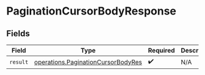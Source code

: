 # PaginationCursorBodyResponse


## Fields

| Field                                                                                    | Type                                                                                     | Required                                                                                 | Description                                                                              |
| ---------------------------------------------------------------------------------------- | ---------------------------------------------------------------------------------------- | ---------------------------------------------------------------------------------------- | ---------------------------------------------------------------------------------------- |
| `result`                                                                                 | [operations.PaginationCursorBodyRes](../../models/operations/paginationcursorbodyres.md) | :heavy_check_mark:                                                                       | N/A                                                                                      |